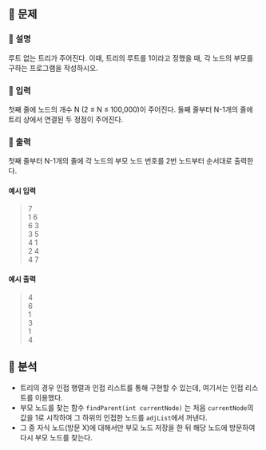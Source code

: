 ## 📍 문제

### 🧷 설명

루트 없는 트리가 주어진다. 이때, 트리의 루트를 1이라고 정했을 때, 각 노드의 부모를 구하는 프로그램을 작성하시오.

### 🧷 입력

첫째 줄에 노드의 개수 N (2 ≤ N ≤ 100,000)이 주어진다. 둘째 줄부터 N-1개의 줄에 트리 상에서 연결된 두 정점이 주어진다.

### 🧷 출력

첫째 줄부터 N-1개의 줄에 각 노드의 부모 노드 번호를 2번 노드부터 순서대로 출력한다.

#### 예시 입력  
>  7  
1 6  
6 3  
3 5  
4 1  
2 4  
4 7

#### 예시 출력  
> 4  
6  
1  
3  
1  
4  


## 📍 분석

- 트리의 경우 인접 행렬과 인접 리스트를 통해 구현할 수 있는데, 여기서는 인접 리스트를 이용했다.
- 부모 노드를 찾는 함수 `findParent(int currentNode)` 는 처음 `currentNode`의 값을 1로 시작하여 그 하위의 인접한 노드를 `adjList`에서 꺼낸다.
- 그 중 자식 노드(방문 X)에 대해서만 부모 노드 저장을 한 뒤 해당 노드에 방문하여 다시 부모 노드를 찾는다.
